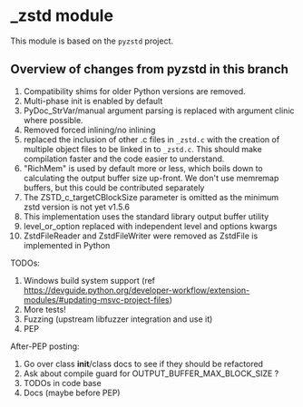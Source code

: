 # _zstd module

This module is based on the `pyzstd` project.

## Overview of changes from pyzstd in this branch

1. Compatibility shims for older Python versions are removed.
2. Multi-phase init is enabled by default
3. PyDoc_StrVar/manual argument parsing is replaced with argument clinic where possible.
4. Removed forced inlining/no inlining
5. replaced the inclusion of other .c files in `_zstd.c` with the creation of multiple object files to be linked in to `_zstd.c`. This should make compilation faster and the code easier to understand.
6. "RichMem" is used by default more or less, which boils down to calculating the output buffer size up-front. We don't use memremap buffers, but this could be contributed separately
7. The ZSTD_c_targetCBlockSize parameter is omitted as the minimum zstd version is not yet v1.5.6
8. This implementation uses the standard library output buffer utility
9. level_or_option replaced with independent level and options kwargs
10. ZstdFileReader and ZstdFileWriter were removed as ZstdFile is implemented in Python


TODOs:
1. Windows build system support (ref https://devguide.python.org/developer-workflow/extension-modules/#updating-msvc-project-files)
2. More tests!
3. Fuzzing (upstream libfuzzer integration and use it)
4. PEP

After-PEP posting:
1. Go over class __init__/class docs to see if they should be refactored
2. Ask about compile guard for OUTPUT_BUFFER_MAX_BLOCK_SIZE ?
3. TODOs in code base
4. Docs (maybe before PEP)
